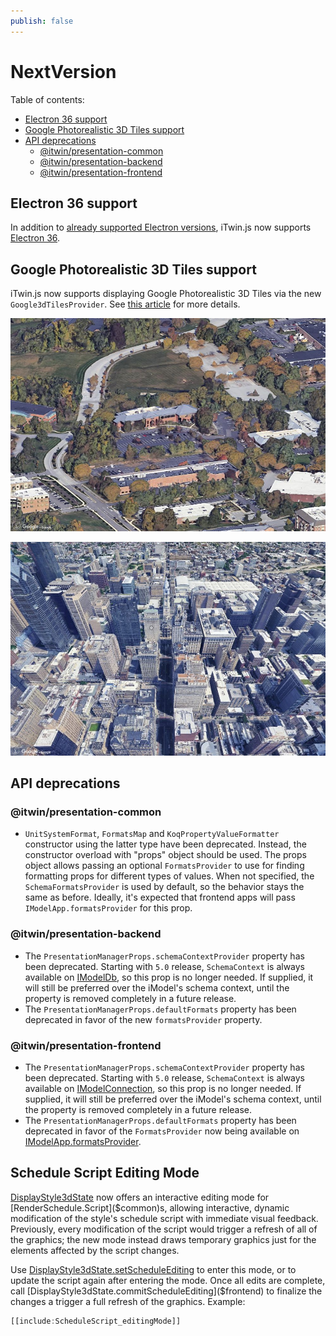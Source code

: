 ```yaml
---
publish: false
---
```


# NextVersion

Table of contents:

- [Electron 36 support](#electron-36-support)
- [Google Photorealistic 3D Tiles support](#google-photorealistic-3d-tiles-support)
- [API deprecations](#api-deprecations)
  - [@itwin/presentation-common](#itwinpresentation-common)
  - [@itwin/presentation-backend](#itwinpresentation-backend)
  - [@itwin/presentation-frontend](#itwinpresentation-frontend)

## Electron 36 support

In addition to [already supported Electron versions](../learning/SupportedPlatforms.md#electron), iTwin.js now supports [Electron 36](https://www.electronjs.org/blog/electron-36-0).

## Google Photorealistic 3D Tiles support

iTwin.js now supports displaying Google Photorealistic 3D Tiles via the new `Google3dTilesProvider`. See [this article](../learning/frontend/GooglePhotorealistic3dTiles.md) for more details.

![Google Photorealistic 3D Tiles - Exton](../learning/frontend/google-photorealistic-3d-tiles-1.jpg "Google Photorealistic 3D Tiles - Exton")

![Google Photorealistic 3D Tiles - Philadelphia](../learning/frontend/google-photorealistic-3d-tiles-2.jpg "Google Photorealistic 3D Tiles - Philadelphia")

## API deprecations

### @itwin/presentation-common

- `UnitSystemFormat`, `FormatsMap` and `KoqPropertyValueFormatter` constructor using the latter type have been deprecated. Instead, the constructor overload with "props" object should be used. The props object allows passing an optional `FormatsProvider` to use for finding formatting props for different types of values. When not specified, the `SchemaFormatsProvider` is used by default, so the behavior stays the same as before. Ideally, it's expected that frontend apps will pass `IModelApp.formatsProvider` for this prop.

### @itwin/presentation-backend

- The `PresentationManagerProps.schemaContextProvider` property has been deprecated. Starting with `5.0` release, `SchemaContext` is always available on [IModelDb]($core-backend), so this prop is no longer needed. If supplied, it will still be preferred over the iModel's schema context, until the property is removed completely in a future release.
- The `PresentationManagerProps.defaultFormats` property has been deprecated in favor of the new `formatsProvider` property.

### @itwin/presentation-frontend

- The `PresentationManagerProps.schemaContextProvider` property has been deprecated. Starting with `5.0` release, `SchemaContext` is always available on [IModelConnection]($core-frontend), so this prop is no longer needed. If supplied, it will still be preferred over the iModel's schema context, until the property is removed completely in a future release.
- The `PresentationManagerProps.defaultFormats` property has been deprecated in favor of the `FormatsProvider` now being available on [IModelApp.formatsProvider]($core-frontend).

## Schedule Script Editing Mode

[DisplayStyle3dState]($frontend) now offers an interactive editing mode for [RenderSchedule.Script]($common)s, allowing interactive, dynamic modification of the style's schedule script with immediate visual feedback. Previously, every modification of the script would trigger a refresh of all of the graphics; the new mode instead draws temporary graphics just for the elements affected by the script changes.

Use [DisplayStyle3dState.setScheduleEditing]($frontend) to enter this mode, or to update the script again after entering the mode. Once all edits are complete, call [DisplayStyle3dState.commitScheduleEditing]($frontend) to finalize the changes a trigger a full refresh of the graphics. Example:

```ts
[[include:ScheduleScript_editingMode]]
```
